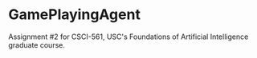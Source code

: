 # GamePlayingAgent
Assignment #2 for CSCI-561, USC's Foundations of Artificial Intelligence graduate course.
